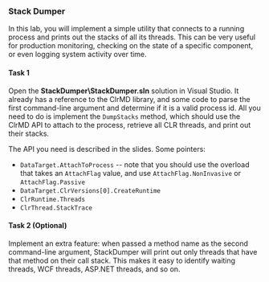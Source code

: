 ### Stack Dumper

In this lab, you will implement a simple utility that connects to a running process and prints out the stacks of all its threads. This can be very useful for production monitoring, checking on the state of a specific component, or even logging system activity over time.

#### Task 1

Open the **StackDumper\StackDumper.sln** solution in Visual Studio. It already has a reference to the ClrMD library, and some code to parse the first command-line argument and determine if it is a valid process id. All you need to do is implement the `DumpStacks` method, which should use the ClrMD API to attach to the process, retrieve all CLR threads, and print out their stacks.

The API you need is described in the slides. Some pointers:
* `DataTarget.AttachToProcess` -- note that you should use the overload that takes an `AttachFlag` value, and use `AttachFlag.NonInvasive` or `AttachFlag.Passive`
* `DataTarget.ClrVersions[0].CreateRuntime`
* `ClrRuntime.Threads`
* `ClrThread.StackTrace`

#### Task 2 (Optional)

Implement an extra feature: when passed a method name as the second command-line argument, StackDumper will print out only threads that have that method on their call stack. This makes it easy to identify waiting threads, WCF threads, ASP.NET threads, and so on.

